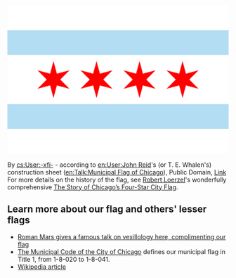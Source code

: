 

![Wikipedia's Chicago Flag](/assets/img/Flag_of_Chicago,_Illinois.svg)

By <a href="https://cs.wikipedia.org/wiki/User:-xfi-" class="extiw" title="cs:User:-xfi-">cs:User:-xfi-</a> - according to <a href="https://en.wikipedia.org/wiki/User:John_Reid" class="extiw" title="en:User:John Reid">en:User:John Reid</a>'s (or T. E. Whalen's) construction sheet (<a href="https://en.wikipedia.org/wiki/Talk:Municipal_Flag_of_Chicago" class="extiw" title="en:Talk:Municipal Flag of Chicago">en:Talk:Municipal Flag of Chicago</a>), Public Domain, <a href="https://commons.wikimedia.org/w/index.php?curid=516184">Link</a>
For more details on the history of the flag, see [Robert Loerzel](https://twitter.com/robertloerzel)'s wonderfully comprehensive [The Story of Chicago’s Four-Star City Flag](https://medium.com/@robertloerzel/the-story-of-chicagos-four-star-city-flag-4042dc579cb2).


## Learn more about our flag and others' lesser flags

* [Roman Mars gives a famous talk on vexillology here, complimenting our flag](https://www.ted.com/talks/roman_mars_why_city_flags_may_be_the_worst_designed_thing_you_ve_never_noticed?language=en)
* [The Municipal Code of the City of Chicago](http://library.amlegal.com/nxt/gateway.dll/Illinois/chicago_il/municipalcodeofchicago?f=templates$fn=default.htm$3.0$vid=amlegal:chicago_il) defines our municipal flag in Title 1, from 1-8-020 to 1-8-041.
* [Wikipedia article](https://en.wikipedia.org/wiki/Flag_of_Chicago)

